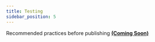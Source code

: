 ```yaml
---
title: Testing
sidebar_position: 5
---
```


Recommended practices before publishing [**(Coming Soon)**](../roadmap.mdx)
